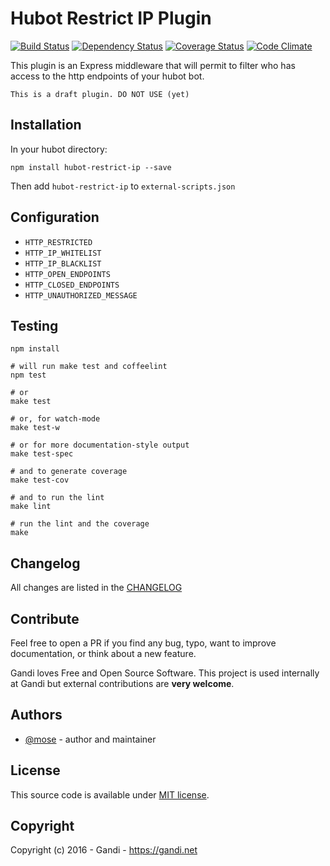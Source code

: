Hubot Restrict IP Plugin
=================================

[![Build Status](https://img.shields.io/travis/Gandi/hubot-restrict-ip.svg)](https://travis-ci.org/Gandi/hubot-restrict-ip)
[![Dependency Status](https://gemnasium.com/Gandi/hubot-restrict-ip.svg)](https://gemnasium.com/Gandi/hubot-restrict-ip)
[![Coverage Status](https://img.shields.io/codeclimate/coverage/github/Gandi/hubot-restrict-ip.svg)](https://codeclimate.com/github/Gandi/hubot-restrict-ip/coverage)
[![Code Climate](https://img.shields.io/codeclimate/github/Gandi/hubot-restrict-ip.svg)](https://codeclimate.com/github/Gandi/hubot-restrict-ip)

This plugin is an Express middleware that will permit to filter who has access to the http endpoints of your hubot bot.

    This is a draft plugin. DO NOT USE (yet)


Installation
--------------
In your hubot directory:    

    npm install hubot-restrict-ip --save

Then add `hubot-restrict-ip` to `external-scripts.json`


Configuration
-----------------

- `HTTP_RESTRICTED`
- `HTTP_IP_WHITELIST`
- `HTTP_IP_BLACKLIST`
- `HTTP_OPEN_ENDPOINTS`
- `HTTP_CLOSED_ENDPOINTS`
- `HTTP_UNAUTHORIZED_MESSAGE`


Testing
----------------

    npm install

    # will run make test and coffeelint
    npm test 
    
    # or
    make test
    
    # or, for watch-mode
    make test-w

    # or for more documentation-style output
    make test-spec

    # and to generate coverage
    make test-cov

    # and to run the lint
    make lint

    # run the lint and the coverage
    make

Changelog
---------------
All changes are listed in the [CHANGELOG](CHANGELOG.md)

Contribute
--------------
Feel free to open a PR if you find any bug, typo, want to improve documentation, or think about a new feature. 

Gandi loves Free and Open Source Software. This project is used internally at Gandi but external contributions are **very welcome**. 

Authors
------------
- [@mose](https://github.com/mose) - author and maintainer

License
-------------
This source code is available under [MIT license](LICENSE).

Copyright
-------------
Copyright (c) 2016 - Gandi - https://gandi.net
